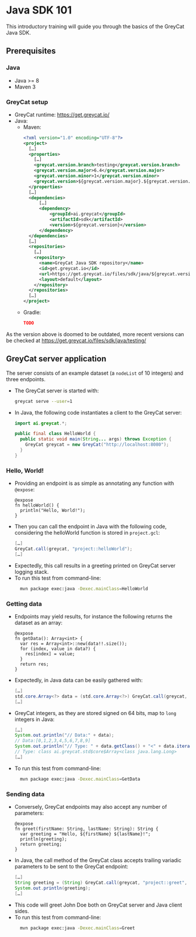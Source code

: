# Java SDK 101

This introductory training will guide you through the basics of the GreyCat Java SDK.

## Prerequisites

### Java

- Java >= 8
- Maven 3

### GreyCat setup

- GreyCat runtime: https://get.greycat.io/
- Java:
  - Maven:
    ```xml
    <?xml version="1.0" encoding="UTF-8"?>
    <project>
      […]
      <properties>
        […]
        <greycat.version.branch>testing</greycat.version.branch>
        <greycat.version.major>6.4</greycat.version.major>
        <greycat.version.minor>1</greycat.version.minor>
        <greycat.version>${greycat.version.major}.${greycat.version.minor}-${greycat.version.branch}</greycat.version>
      </properties>
      […]
      <dependencies>
          […]
          <dependency>
              <groupId>ai.greycat</groupId>
              <artifactId>sdk</artifactId>
              <version>${greycat.version}</version>
          </dependency>
      </dependencies>
      […]
      <repositories>
        […]
        <repository>
          <name>GreyCat Java SDK repository</name>
          <id>get.greycat.io</id>
          <url>https://get.greycat.io/files/sdk/java/${greycat.version.branch}/${greycat.version.major}/</url>
          <layout>default</layout>
        </repository>
      </repositories>
      […]
    </project>
    ```
  - Gradle:
    ```json
    TODO
    ```
As the version above is doomed to be outdated, more recent versions can be checked at https://get.greycat.io/files/sdk/java/testing/

## GreyCat server application

The server consists of an example dataset (a `nodeList` of 10 integers) and three endpoints.

- The GreyCat server is started with:
  ```bash
  greycat serve --user=1
  ```
- In Java, the following code instantiates a client to the GreyCat server:
  ```java
  import ai.greycat.*;

  public final class HelloWorld {
    public static void main(String... args) throws Exception {
      GreyCat greycat = new GreyCat("http://localhost:8080");
    } 
  }
  ```

### Hello, World!

- Providing an endpoint is as simple as annotating any function with `@expose`:
  ```gcl
  @expose
  fn helloWorld() {
    println("Hello, World!");
  }
  ```
- Then you can call the endpoint in Java with the following code, considering the helloWorld function is stored in `project.gcl`:
  ```java
  […]
  GreyCat.call(greycat, "project::helloWorld");
  […]
  ```
- Expectedly, this call results in a greeting printed on GreyCat server logging stack.
- To run this test from command-line:
  ```bash
    mvn package exec:java -Dexec.mainClass=HelloWorld
  ```

### Getting data

- Endpoints may yield results, for instance the following returns the dataset as an array:
  ```gcl
  @expose
  fn getData(): Array<int> {
    var res = Array<int>::new(data!!.size());
    for (index, value in data?) {
      res[index] = value;
    }
    return res;
  }
  ```
- Expectedly, in Java data can be easily gathered with:
  ```java
  […]
  std.core.Array<?> data = (std.core.Array<?>) GreyCat.call(greycat, "project::getData");
  […]
  ```
- GreyCat integers, as they are stored signed on 64 bits, map to `long` integers in Java:
  ```java
  […]
  System.out.println("// Data:" + data);
  // Data:[0,1,2,3,4,5,6,7,8,9]
  System.out.println("// Type: " + data.getClass() + "<" + data.iterator().next().getClass() + ">");
  // Type: class ai.greycat.std$core$Array<class java.lang.Long>
  […]
  ```
- To run this test from command-line:
  ```bash
    mvn package exec:java -Dexec.mainClass=GetData
  ```

### Sending data

- Conversely, GreyCat endpoints may also accept any number of parameters:
  ```gcl
  @expose
  fn greet(firstName: String, lastName: String): String {
    var greeting = "Hello, ${firstName} ${lastName}!";
    println(greeting);
    return greeting;
  }
  ```
- In Java, the call method of the GreyCat class accepts trailing variadic parameters to be sent to the GreyCat endpoint:
  ```java
  […]
  String greeting = (String) GreyCat.call(greycat, "project::greet", "John", "Doe");
  System.out.println(greeting);
  […]
  ```
- This code will greet John Doe both on GreyCat server and Java client sides.
- To run this test from command-line:
  ```bash
    mvn package exec:java -Dexec.mainClass=Greet
  ```